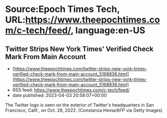 # Source:Epoch Times Tech, URL:https://www.theepochtimes.com/c-tech/feed/, language:en-US

## Twitter Strips New York Times’ Verified Check Mark From Main Account
 - [https://www.theepochtimes.com/twitter-strips-new-york-times-verified-check-mark-from-main-account_5168836.html](https://www.theepochtimes.com/twitter-strips-new-york-times-verified-check-mark-from-main-account_5168836.html)
 - RSS feed: https://www.theepochtimes.com/c-tech/feed/
 - date published: 2023-04-03 20:58:07+00:00

The Twitter logo is seen on the exterior of Twitter's headquarters in San Francisco, Calif., on Oct. 28, 2022. (Constanza Hevia/AFP via Getty Images)

